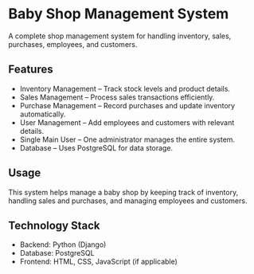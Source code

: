 # Baby Shop Management System

A complete shop management system for handling inventory, sales, purchases, employees, and customers.

## Features
- Inventory Management – Track stock levels and product details.
- Sales Management – Process sales transactions efficiently.
- Purchase Management – Record purchases and update inventory automatically.
- User Management – Add employees and customers with relevant details.
- Single Main User – One administrator manages the entire system.
- Database – Uses PostgreSQL for data storage.

## Usage
This system helps manage a baby shop by keeping track of inventory, handling sales and purchases, and managing employees and customers.

## Technology Stack
- Backend: Python (Django)
- Database: PostgreSQL
- Frontend: HTML, CSS, JavaScript (if applicable)
